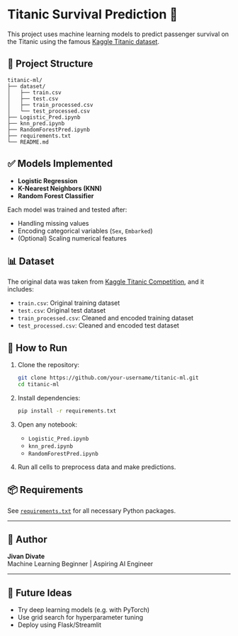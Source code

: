 
# Titanic Survival Prediction 🚢

This project uses machine learning models to predict passenger survival on the Titanic using the famous [Kaggle Titanic dataset](https://www.kaggle.com/c/titanic).

## 📁 Project Structure

```
titanic-ml/
├── dataset/
│   ├── train.csv
│   ├── test.csv
│   ├── train_processed.csv
│   └── test_processed.csv
├── Logistic_Pred.ipynb
├── knn_pred.ipynb
├── RandomForestPred.ipynb
├── requirements.txt
└── README.md
```

## ✅ Models Implemented

- **Logistic Regression**
- **K-Nearest Neighbors (KNN)**
- **Random Forest Classifier**

Each model was trained and tested after:
- Handling missing values
- Encoding categorical variables (`Sex`, `Embarked`)
- (Optional) Scaling numerical features

## 📊 Dataset

The original data was taken from [Kaggle Titanic Competition](https://www.kaggle.com/c/titanic/data), and it includes:
- `train.csv`: Original training dataset
- `test.csv`: Original test dataset
- `train_processed.csv`: Cleaned and encoded training dataset
- `test_processed.csv`: Cleaned and encoded test dataset

## 🚀 How to Run

1. Clone the repository:
   ```bash
   git clone https://github.com/your-username/titanic-ml.git
   cd titanic-ml
   ```

2. Install dependencies:
   ```bash
   pip install -r requirements.txt
   ```

3. Open any notebook:
   - `Logistic_Pred.ipynb`
   - `knn_pred.ipynb`
   - `RandomForestPred.ipynb`

4. Run all cells to preprocess data and make predictions.

## 📦 Requirements

See [`requirements.txt`](requirements.txt) for all necessary Python packages.

---

## 📌 Author

**Jivan Divate**  
Machine Learning Beginner | Aspiring AI Engineer

---

## 🏁 Future Ideas

- Try deep learning models (e.g. with PyTorch)
- Use grid search for hyperparameter tuning
- Deploy using Flask/Streamlit
